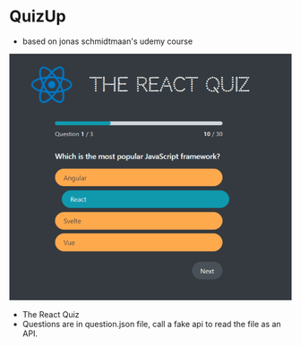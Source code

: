 # QuizUp

- based on jonas schmidtmaan's udemy course

![Alt text](public/2.jpg)

- The React Quiz
- Questions are in question.json file, call a fake api to read the file as an API.
